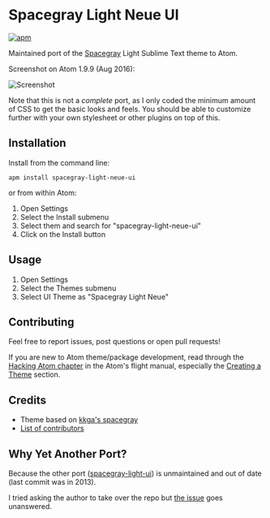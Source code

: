 # Spacegray Light Neue UI

[![apm](https://img.shields.io/apm/dm/spacegray-light-neue-ui.svg?maxAge=2592000&style=flat-square)](https://atom.io/themes/spacegray-light-neue-ui)

Maintained port of the [Spacegray](http://kkga.github.io/spacegray) Light Sublime Text theme to Atom.

Screenshot on Atom 1.9.9 (Aug 2016):

![Screenshot](https://raw.githubusercontent.com/sonph/spacegray-light-neue-ui/master/screenshot.png)

Note that this is not a _complete_ port, as I only coded the minimum amount of CSS to get the basic looks and feels. You should be able to customize further with your own stylesheet or other plugins on top of this.

## Installation
Install from the command line:
```
apm install spacegray-light-neue-ui
```

or from within Atom:
1. Open Settings
2. Select the Install submenu
3. Select them and search for "spacegray-light-neue-ui"
4. Click on the Install button

## Usage
1. Open Settings
2. Select the Themes submenu
3. Select UI Theme as "Spacegray Light Neue"

## Contributing
Feel free to report issues, post questions or open pull requests!

If you are new to Atom theme/package development, read through the [Hacking Atom chapter](http://flight-manual.atom.io/hacking-atom/) in the Atom's flight manual, especially the [Creating a Theme](http://flight-manual.atom.io/hacking-atom/sections/creating-a-theme/) section.

## Credits
- Theme based on [kkga's spacegray](https://github.com/kkga/spacegray)
- [List of contributors](https://github.com/sonph/spacegray-light-neue-ui/graphs/contributors)

## Why Yet Another Port?

Because the other port ([spacegray-light-ui](https://atom.io/themes/spacegray-light-ui)) is unmaintained and out of date (last commit was in 2013).

I tried asking the author to take over the repo but [the issue](https://github.com/aesarius/spacegray-light-ui/issues/6) goes unanswered.